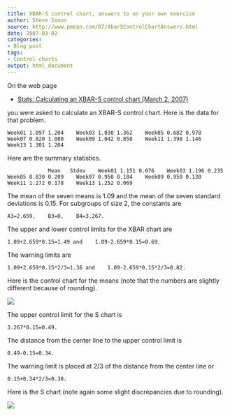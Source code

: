 ```yaml
---
title: XBAR-S control chart, answers to on your own exercise
author: Steve Simon
source: http://www.pmean.com/07/XbarSControlChartAnswers.html
date: 2007-03-02
categories:
- Blog post
tags:
- Control charts
output: html_document
---
```

On the web page

-   [Stats: Calculating an XBAR-S control chart (March
    2, 2007)](XbarSControlChart.html)

you were asked to calculate an XBAR-S control chart. Here is the data
for that problem.

`Week01 1.097 1.204    Week03 1.030 1.362    Week05 0.682 0.978    Week07 0.820 1.080    Week09 1.042 0.858    Week11 1.398 1.146    Week13 1.301 1.204`

Here are the summary statistics.

`             Mean   Stdev    Week01 1.151 0.076    Week03 1.196 0.235    Week05 0.830 0.209    Week07 0.950 0.184    Week09 0.950 0.130    Week11 1.272 0.178    Week13 1.252 0.069`

The mean of the seven means is 1.09 and the mean of the seven standard
deviations is 0.15. For subgroups of size 2, the constants are

`A3=2.659,    B3=0,    B4=3.267.`

The upper and lower control limits for the XBAR chart are

`1.09+2.659*0.15=1.49 and    1.09-2.659*0.15=0.69.`

The warning limits are

`1.09+2.659*0.15*2/3=1.36 and    1.09-2.659*0.15*2/3=0.82.`

Here is the control chart for the means (note that the numbers are
slightly different because of rounding).

![](http://www.pmean.com/images/images/07/XbarSControlChartAnswers01.gif)

The upper control limit for the S chart is

`3.267*0.15=0.49.`

The distance from the center line to the upper control limit is

`0.49-0.15=0.34.`

The warning limit is placed at 2/3 of the distance from the center
line or

`0.15+0.34*2/3=0.38.`

Here is the S chart (note again some slight discrepancies due to
rounding).

![](http://www.pmean.com/images/images/07/XbarSControlChartAnswers02.gif)
